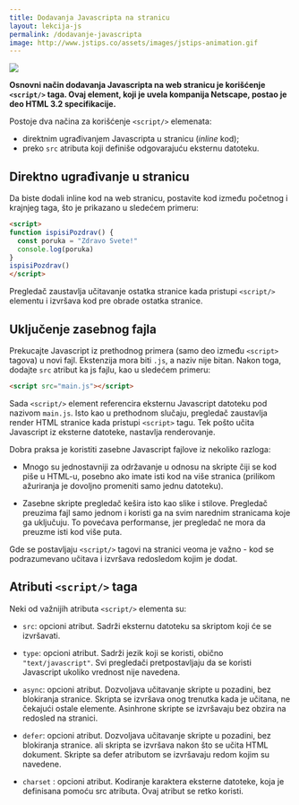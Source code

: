 ```yaml
---
title: Dodavanja Javascripta na stranicu
layout: lekcija-js
permalink: /dodavanje-javascripta
image: http://www.jstips.co/assets/images/jstips-animation.gif
---
```


![]({{page.image}})

**Osnovni način dodavanja Javascripta na web stranicu je korišćenje `<script/>` taga. Ovaj element, koji je uvela kompanija Netscape, postao je deo HTML 3.2 specifikacije.**

Postoje dva načina za korišćenje `<script/>` elemenata:
- direktnim ugrađivanjem Javascripta u stranicu (*inline* kod);
- preko `src` atributa koji definiše odgovarajuću eksternu datoteku.

## Direktno ugrađivanje u stranicu

Da biste dodali inline kod na web stranicu, postavite kod između početnog i krajnjeg taga, što je prikazano u sledećem primeru:

```html
<script>
function ispisiPozdrav() {
  const poruka = "Zdravo Svete!"
  console.log(poruka)
}
ispisiPozdrav()
</script>
```

Pregledač zaustavlja učitavanje ostatka stranice kada pristupi `<script/>` elementu i izvršava kod pre obrade ostatka stranice.

## Uključenje zasebnog fajla

Prekucajte Javascript iz prethodnog primera (samo deo između `<script>` tagova) u novi fajl. Ekstenzija mora biti `.js`, a naziv nije bitan. Nakon toga, dodajte `src` atribut ka js fajlu, kao u sledećem primeru:

```html
<script src="main.js"></script>
```

Sada `<script/>` element referencira eksternu Javascript datoteku pod nazivom `main.js`. Isto kao u prethodnom slučaju, pregledač zaustavlja render HTML stranice kada pristupi `<script>` tagu. Tek pošto učita Javascript iz eksterne datoteke, nastavlja renderovanje.

Dobra praksa je koristiti zasebne Javascript fajlove iz nekoliko razloga:

- Mnogo su jednostavniji za održavanje u odnosu na skripte čiji se kod piše u HTML-u, posebno ako imate isti kod na više stranica (prilikom ažuriranja je dovoljno promeniti samo jednu datoteku).

- Zasebne skripte pregledač kešira isto kao slike i stilove. Pregledač preuzima fajl samo jednom i koristi ga na svim narednim stranicama koje ga uključuju. To povećava performanse, jer pregledač ne mora da preuzme isti kod više puta.

Gde se postavljaju `<script/>` tagovi na stranici veoma je važno - kod se podrazumevano učitava i izvršava redosledom kojim je dodat.

## Atributi `<script/>` taga

Neki od važnijih atributa `<script/>` elementa su:

- `src`: opcioni atribut. Sadrži eksternu datoteku sa skriptom koji će se izvršavati.

- `type`: opcioni atribut. Sadrži jezik koji se koristi, obično `"text/javascript"`. Svi pregledači pretpostavljaju da se koristi Javascript ukoliko vrednost  nije navedena.

- `async`: opcioni atribut. Dozvoljava učitavanje skripte u pozadini, bez blokiranja stranice. Skripta se izvršava onog trenutka kada je učitana, ne čekajući ostale elemente. Asinhrone skripte se izvršavaju bez obzira na redosled na stranici.

- `defer`: opcioni atribut. Dozvoljava učitavanje skripte u pozadini, bez blokiranja stranice. ali skripta se izvršava nakon što se učita HTML dokument. Skripte sa defer atributom se izvršavaju redom kojim su navedene.

- `charset` : opcioni atribut. Kodiranje karaktera eksterne datoteke, koja je definisana pomoću src atributa. Ovaj atribut se retko koristi.
